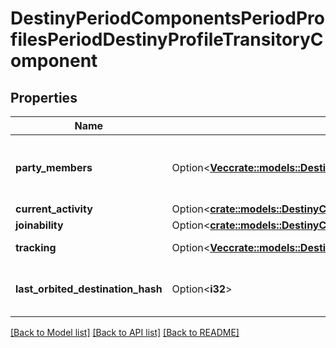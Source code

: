 # DestinyPeriodComponentsPeriodProfilesPeriodDestinyProfileTransitoryComponent

## Properties

Name | Type | Description | Notes
------------ | ------------- | ------------- | -------------
**party_members** | Option<[**Vec<crate::models::DestinyPeriodComponentsPeriodProfilesPeriodDestinyProfileTransitoryPartyMember>**](Destiny.Components.Profiles.DestinyProfileTransitoryPartyMember.md)> | If you have any members currently in your party, this is some (very) bare-bones information about those members. | [optional]
**current_activity** | Option<[**crate::models::DestinyComponentsProfilesDestinyProfileTransitoryComponentCurrentActivity**](Destiny_Components_Profiles_DestinyProfileTransitoryComponent_currentActivity.md)> |  | [optional]
**joinability** | Option<[**crate::models::DestinyComponentsProfilesDestinyProfileTransitoryComponentJoinability**](Destiny_Components_Profiles_DestinyProfileTransitoryComponent_joinability.md)> |  | [optional]
**tracking** | Option<[**Vec<crate::models::DestinyPeriodComponentsPeriodProfilesPeriodDestinyProfileTransitoryTrackingEntry>**](Destiny.Components.Profiles.DestinyProfileTransitoryTrackingEntry.md)> | Information about tracked entities. | [optional]
**last_orbited_destination_hash** | Option<**i32**> | The hash identifier for the DestinyDestinationDefinition of the last location you were orbiting when in orbit. | [optional]

[[Back to Model list]](../README.md#documentation-for-models) [[Back to API list]](../README.md#documentation-for-api-endpoints) [[Back to README]](../README.md)


